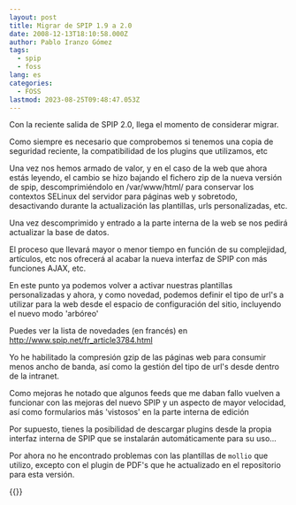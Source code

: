 ```yaml
---
layout: post
title: Migrar de SPIP 1.9 a 2.0
date: 2008-12-13T18:10:58.000Z
author: Pablo Iranzo Gómez
tags:
  - spip
  - foss
lang: es
categories:
  - FOSS
lastmod: 2023-08-25T09:48:47.053Z
---
```


Con la reciente salida de SPIP 2.0, llega el momento de considerar migrar.

Como siempre es necesario que comprobemos si tenemos una copia de seguridad reciente, la compatibilidad de los plugins que utilizamos, etc

Una vez nos hemos armado de valor, y en el caso de la web que ahora estás leyendo, el cambio se hizo bajando el fichero zip de la nueva versión de spip, descomprimiéndolo en /var/www/html/ para conservar los contextos SELinux del servidor para páginas web y sobretodo, desactivando durante la actualización las plantillas, urls personalizadas, etc.

Una vez descomprimido y entrado a la parte interna de la web se nos pedirá actualizar la base de datos.

El proceso que llevará mayor o menor tiempo en función de su complejidad, artículos, etc nos ofrecerá al acabar la nueva interfaz de SPIP con más funciones AJAX, etc.

En este punto ya podemos volver a activar nuestras plantillas personalizadas y ahora, y como novedad, podemos definir el tipo de url's a utilizar para la web desde el espacio de configuración del sitio, incluyendo el nuevo modo 'arbóreo'

Puedes ver la lista de novedades (en francés) en <http://www.spip.net/fr_article3784.html>

Yo he habilitado la compresión gzip de las páginas web para consumir menos ancho de banda, así como la gestión del tipo de url's desde dentro de la intranet.

Como mejoras he notado que algunos feeds que me daban fallo vuelven a funcionar con las mejoras del nuevo SPIP y un aspecto de mayor velocidad, así como formularios más 'vistosos' en la parte interna de edición

Por supuesto, tienes la posibilidad de descargar plugins desde la propia interfaz interna de SPIP que se instalarán automáticamente para su uso...

Por ahora no he encontrado problemas con las plantillas de `mollio` que utilizo, excepto con el plugin de PDF's que he actualizado en el repositorio para esta versión.

{{<disfruta>}}

